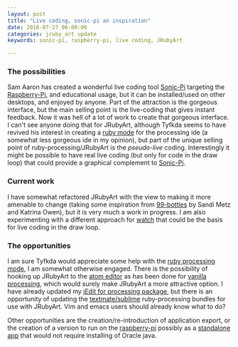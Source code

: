 ```yaml
---
layout: post
title: "Live coding, sonic-pi an inspiration"
date: 2016-07-27 06:00:00
categories: jruby_art update
keywords: sonic-pi, raspberry-pi, live coding, JRubyArt 

---
```


### The possibilities ###

Sam Aaron has created a wonderful live coding tool [Sonic-Pi][sonic] targeting the [Raspberry-Pi][pi], and educational usage, but it can be installed/used on other desktops, and enjoyed by anyone. Part of the attraction is the gorgeous interface, but the main selling point is the live-coding that gives instant feedback. Now it was hell of a lot of work to create that gorgeous interface.  I can't see anyone doing that for JRubyArt, although Tyfkda seems to have revived his interest in creating a [ruby mode][mode] for the processing ide (a somewhat less gorgeous ide in my opinion), but part of the unique selling point of ruby-processing/JRubyArt is the _pseudo-live_ coding. Interestingly it might be possible to have real live coding (but only for code in the draw loop) that could provide a graphical complement to [Sonic-Pi][sonic].

### Current work ###

I have somewhat refactored JRubyArt with the view to making it more amenable to change (taking some inspiration from [99-bottles][bottles] by Sandi Metz and Katrina Owen), but it is very much a work in progress. I am also experimenting with a different approach for [watch][propane] that could be the basis for live coding in the draw loop.

### The opportunities ###

I am sure Tyfkda would appreciate some help with the [ruby processing mode][mode], I am somewhat otherwise engaged. There is the possibility of hooking up JRubyArt to the [atom editor][atom] as has been done for [vanilla processing][vanilla], which would surely make JRubyArt a more attractive option. I have already updated my [jEdit for processing package][jedit], but there is an opportunity of updating the [textmate/sublime][textmate] ruby-processing bundles for use with JRubyArt. Vim and emacs users should already know what to do?

Other opportunities are the creation/re-introduction of application export, or the creation of a version to run on the [raspberry-pi][pi] possibly as a [standalone app][propane] that would not require installing of Oracle java.

[mode]:https://github.com/tyfkda/processing-ruby-mode
[propane]:https://github.com/monkstone/propane
[pi]:https://www.raspberrypi.org/about/
[sonic]:http://sonic-pi.net/
[commando]:http://monkstone.github.io/jedit4processing/2016/07/13/jruby_art-1.2.0.html
[jedit]:http://monkstone.github.io/jedit4processing/2015/12/11/welcome.html
[jruby_art]:http://ruby-processing.github.io/JRubyArt
[bottles]:http://www.sandimetz.com/99bottles/sample
[vanilla]:https://atom.io/packages/processing
[textmate]:https://github.com/tibastral/ruby-processing-tmbundle
[atom]:https://atom.io/